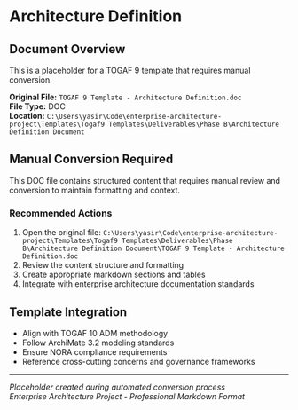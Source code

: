 # Architecture Definition

## Document Overview
This is a placeholder for a TOGAF 9 template that requires manual conversion.

**Original File:** `TOGAF 9 Template - Architecture Definition.doc`  
**File Type:** DOC  
**Location:** `C:\Users\yasir\Code\enterprise-architecture-project\Templates\Togaf9 Templates\Deliverables\Phase B\Architecture Definition Document`

## Manual Conversion Required
This DOC file contains structured content that requires manual review and conversion to maintain formatting and context.

### Recommended Actions
1. Open the original file: `C:\Users\yasir\Code\enterprise-architecture-project\Templates\Togaf9 Templates\Deliverables\Phase B\Architecture Definition Document\TOGAF 9 Template - Architecture Definition.doc`
2. Review the content structure and formatting
3. Create appropriate markdown sections and tables
4. Integrate with enterprise architecture documentation standards

## Template Integration
- Align with TOGAF 10 ADM methodology
- Follow ArchiMate 3.2 modeling standards  
- Ensure NORA compliance requirements
- Reference cross-cutting concerns and governance frameworks

---
*Placeholder created during automated conversion process*  
*Enterprise Architecture Project - Professional Markdown Format*
